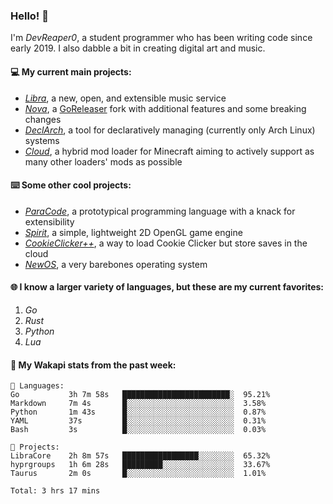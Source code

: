 ### Hello! 👋

I'm _DevReaper0_, a student programmer who has been writing code since early 2019. I also dabble a bit in creating digital art and music.

#### 💻 My current main projects:

-   _[Libra](https://github.com/LibraMusic)_, a new, open, and extensible music service
-   _[Nova](https://github.com/LibraMusic/Nova)_, a [GoReleaser](https://github.com/goreleaser/goreleaser) fork with additional features and some breaking changes
-   _[DeclArch](https://github.com/DevReaper0/declarch)_, a tool for declaratively managing (currently only Arch Linux) systems
-   _[Cloud](https://github.com/CloudLoaderMC/CloudLoader)_, a hybrid mod loader for Minecraft aiming to actively support as many other loaders' mods as possible

#### ⌨️ Some other cool projects:

-   _[ParaCode](https://github.com/ParaCodeLang/ParaCode)_, a prototypical programming language with a knack for extensibility
-   _[Spirit](https://gitlab.com/DevReaper0/SpiritEngine)_, a simple, lightweight 2D OpenGL game engine
-   _[CookieClicker++](https://github.com/DevReaper0/CookieClickerPlusPlus)_, a way to load Cookie Clicker but store saves in the cloud
-   _[NewOS](https://github.com/DevReaper0/NewOS)_, a very barebones operating system

#### 🌐 I know a larger variety of languages, but these are my current favorites:

1. _Go_
2. _Rust_
3. _Python_
4. _Lua_

#### 📡 My Wakapi stats from the past week:

```text
💾 Languages:
Go           3h 7m 58s   ████████████████████████░  95.21%
Markdown     7m 4s       █░░░░░░░░░░░░░░░░░░░░░░░░  3.58%
Python       1m 43s      █░░░░░░░░░░░░░░░░░░░░░░░░  0.87%
YAML         37s         █░░░░░░░░░░░░░░░░░░░░░░░░  0.31%
Bash         3s          █░░░░░░░░░░░░░░░░░░░░░░░░  0.03%

💼 Projects:
LibraCore    2h 8m 57s   █████████████████░░░░░░░░  65.32%
hyprgroups   1h 6m 28s   █████████░░░░░░░░░░░░░░░░  33.67%
Taurus       2m 0s       █░░░░░░░░░░░░░░░░░░░░░░░░  1.01%

Total: 3 hrs 17 mins
```
